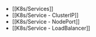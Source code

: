- [[K8s/Services]]
- [[K8s/Service - ClusterIP]]
- [[K8s/Service - NodePort]]
- [[K8s/Service - LoadBalancer]]